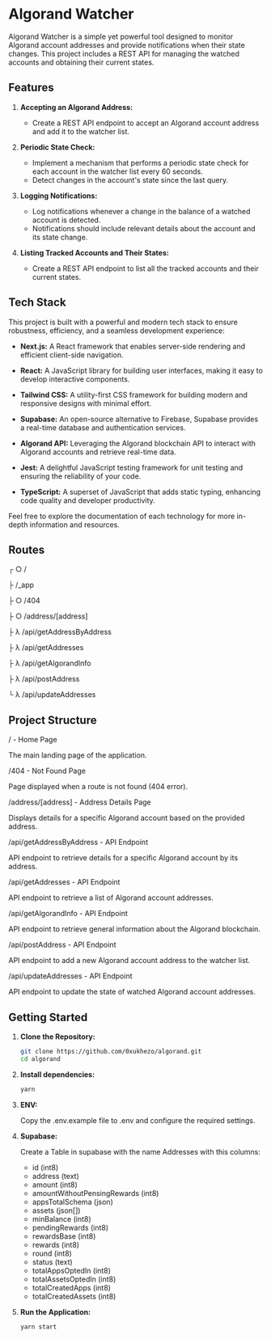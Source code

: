 # Algorand Watcher

Algorand Watcher is a simple yet powerful tool designed to monitor Algorand account addresses and provide notifications when their state changes. This project includes a REST API for managing the watched accounts and obtaining their current states.

## Features

1. **Accepting an Algorand Address:**
   - Create a REST API endpoint to accept an Algorand account address and add it to the watcher list.

2. **Periodic State Check:**
   - Implement a mechanism that performs a periodic state check for each account in the watcher list every 60 seconds.
   - Detect changes in the account's state since the last query.

3. **Logging Notifications:**
   - Log notifications whenever a change in the balance of a watched account is detected.
   - Notifications should include relevant details about the account and its state change.

4. **Listing Tracked Accounts and Their States:**
   - Create a REST API endpoint to list all the tracked accounts and their current states.
     
## Tech Stack

This project is built with a powerful and modern tech stack to ensure robustness, efficiency, and a seamless development experience:

- **Next.js:** A React framework that enables server-side rendering and efficient client-side navigation.

- **React:** A JavaScript library for building user interfaces, making it easy to develop interactive components.

- **Tailwind CSS:** A utility-first CSS framework for building modern and responsive designs with minimal effort.

- **Supabase:** An open-source alternative to Firebase, Supabase provides a real-time database and authentication services.

- **Algorand API:** Leveraging the Algorand blockchain API to interact with Algorand accounts and retrieve real-time data.

- **Jest:** A delightful JavaScript testing framework for unit testing and ensuring the reliability of your code.

- **TypeScript:** A superset of JavaScript that adds static typing, enhancing code quality and developer productivity.

Feel free to explore the documentation of each technology for more in-depth information and resources.

## Routes

┌ ○ / 

├ /_app 

├ ○ /404 

├ ○ /address/[address] 

├ λ /api/getAddressByAddress 

├ λ /api/getAddresses 

├ λ /api/getAlgorandInfo 

├ λ /api/postAddress 

└ λ /api/updateAddresses

## Project Structure

/ - Home Page

The main landing page of the application.


/404 - Not Found Page

Page displayed when a route is not found (404 error).

/address/[address] - Address Details Page

Displays details for a specific Algorand account based on the provided address.

/api/getAddressByAddress - API Endpoint

API endpoint to retrieve details for a specific Algorand account by its address.

/api/getAddresses - API Endpoint

API endpoint to retrieve a list of Algorand account addresses.

/api/getAlgorandInfo - API Endpoint

API endpoint to retrieve general information about the Algorand blockchain.

/api/postAddress - API Endpoint

API endpoint to add a new Algorand account address to the watcher list.

/api/updateAddresses - API Endpoint

API endpoint to update the state of watched Algorand account addresses.

## Getting Started

1. **Clone the Repository:**
   ```bash
   git clone https://github.com/0xukhezo/algorand.git
   cd algorand
   
2. **Install dependencies:**
   ```bash
   yarn
3. **ENV:**
   
   Copy the .env.example file to .env and configure the required settings.

4. **Supabase:**
   
   Create a Table in supabase with the name Addresses with this columns:
     - id (int8)
     - address (text)
     - amount (int8)
     - amountWithoutPensingRewards (int8)
     - appsTotalSchema (json)
     - assets (json[])
     - minBalance (int8)
     - pendingRewards (int8)
     - rewardsBase (int8)
     - rewards (int8)
     - round (int8)
     - status (text)
     - totalAppsOptedIn (int8)
     - totalAssetsOptedIn (int8)
     - totalCreatedApps (int8)
     - totalCreatedAssets (int8)
   
6. **Run the Application:**
   ```bash
   yarn start
